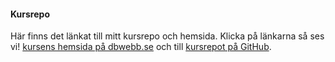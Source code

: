 #### Kursrepo

Här finns det länkat till mitt kursrepo och hemsida. Klicka på länkarna så ses vi! [kursens hemsida på dbwebb.se](https://github.com/WilliamRytterlund/design/blob/master/content/index.md) och till [kursrepot på GitHub](https://github.com/WilliamRytterlund/design).
